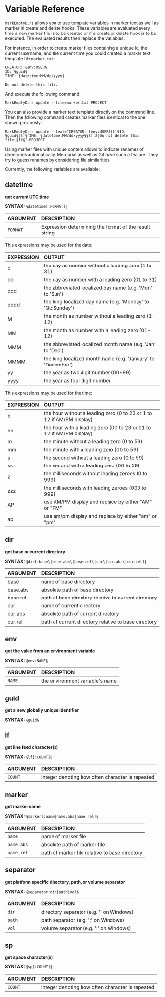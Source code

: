 # Variable Reference

`MarkEmptyDirs` allows you to use template variables in marker text as well as marker in create and delete hooks. These variables are evaluated every time a new marker file is to be created or if a create or delete hook is to be executed. The evaluated results then replace the variables.

For instance, in order to create marker files containing a unique id, the current username, and the current time you could created a marker text template file `marker.txt`:

    CREATOR: §env:USER§
    ID: §guid§
    TIME: §datetime:MM/dd/yyyy§

    Do not delete this file.

And execute the following command:

    MarkEmptyDirs update --file=marker.txt PROJECT

You can also provide a marker text template directly on the command line. Then the following command creates marker files identical to the one shown previously:

    MarkEmptyDirs update --text="CREATOR: §env:USER§§lf§ID: §guid§§lf§TIME: §datetime:MM/dd/yyyy§§lf:2§Do not delete this file.§lf§" PROJECT

Using marker files with unique content allows to indicate renames of directories automatically. Mercurial as well as Git have such a feature. They try to guess renames by considering file similarities.

Currently, the following variables are available:

## datetime

**get current UTC time**

**SYNTAX:** `§datetime[:FORMAT]§`

ARGUMENT | DESCRIPTION
:------- | :----------
`FORMAT` | Expression determining the format of the result string.

This expressions may be used for the date:

EXPRESSION | OUTPUT
:--------- | :-----
d    | the day as number without a leading zero (1 to 31)
dd   | the day as number with a leading zero (01 to 31)
ddd  | the abbreviated localized day name (e.g. 'Mon' to 'Sun')
dddd | the long localized day name (e.g. 'Monday' to 'Qt::Sunday')
M    | the month as number without a leading zero (1-12)
MM   | the month as number with a leading zero (01-12)
MMM  | the abbreviated localized month name (e.g. 'Jan' to 'Dec')
MMMM | the long localized month name (e.g. 'January' to 'December')
yy   | the year as two digit number (00-99)
yyyy | the year as four digit number

This expressions may be used for the time:

EXPRESSION | OUTPUT
:--------- | :-----
h   | the hour without a leading zero (0 to 23 or 1 to 12 if AM/PM display)
hh  | the hour with a leading zero (00 to 23 or 01 to 12 if AM/PM display)
m   | the minute without a leading zero (0 to 59)
mm  | the minute with a leading zero (00 to 59)
s   | the second without a leading zero (0 to 59)
ss  | the second with a leading zero (00 to 59)
z   | the milliseconds without leading zeroes (0 to 999)
zzz | the milliseconds with leading zeroes (000 to 999)
AP  | use AM/PM display and replace by either "AM" or "PM"
ap  | use am/pm display and replace by either "am" or "pm"

## dir

**get base or current directory**

**SYNTAX:** `§dir[:base\|base.abs\|base.rel\|cur\|cur.abs\|cur.rel]§`

ARGUMENT | DESCRIPTION
:------- | :----------
base     | name of base directory
base.abs | absolute path of base directory
base.rel | path of base directory relative to current directory
cur      | name of current directory
cur.abs  | absolute path of current directory
cur.rel  | path of current directory relative to base directory

## env

**get the value from an environment variable**

**SYNTAX:** `§env:NAME§`

ARGUMENT | DESCRIPTION
:------- | :----------
`NAME` | the environment variable's name

## guid

**get a new globally unique identifier**

**SYNTAX:** `§guid§`

## lf

**get line feed character(s)**

**SYNTAX:** `§lf[:COUNT]§`

ARGUMENT | DESCRIPTION
:------- | :----------
`COUNT`  | integer denoting how often character is repeated

## marker

**get marker name**

**SYNTAX:** `§marker[:name|name.abs|name.rel]§`

ARGUMENT | DESCRIPTION
:------- | :----------
`name`     | name of marker file
`name.abs` | absolute path of marker file
`name.rel` | path of marker file relative to base directory

## separator

**get platform specific directory, path, or volume separator**

**SYNTAX:** `§separator:dir|path|vol§`

ARGUMENT | DESCRIPTION
:------- | :----------
`dir`  | directory separator (e.g. '\' on Windows)
`path` | path separator (e.g. ';' on Windows)
`vol`  | volume separator (e.g. ':' on Windows)

## sp

**get space character(s)**

**SYNTAX:** `§sp[:COUNT]§`

ARGUMENT | DESCRIPTION
:------- | :----------
`COUNT`  | integer denoting how often character is repeated
